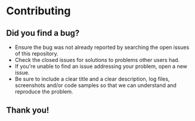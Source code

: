# Contributing

## Did you find a bug?

* Ensure the bug was not already reported by searching the open issues of this
  repository.
* Check the closed issues for solutions to problems other users had.
* If you're unable to find an issue addressing your problem, open a new issue.
* Be sure to include a clear title and a clear description, log files,
  screenshots and/or code samples so that we can understand and reproduce the
  problem.


## Thank you!

